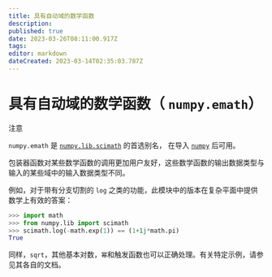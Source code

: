 ```yaml
---
title: 具有自动域的数学函数
description: 
published: true
date: 2023-03-26T08:11:00.917Z
tags: 
editor: markdown
dateCreated: 2023-03-14T02:35:03.787Z
---
```


# 具有自动域的数学函数（ `numpy.emath`）

注意

`numpy.emath` 是 [`numpy.lib.scimath`](https://www.numpy.org.cn/reference/routines/emath.html#module-numpy.lib.scimath) 的首选别名， 在导入 [`numpy`](https://www.numpy.org.cn/reference/routines/index.html#module-numpy) 后可用。

包装器函数对某些数学函数的调用更加用户友好，这些数学函数的输出数据类型与输入的某些域中的输入数据类型不同。

例如，对于带有分支切割的 `log` 之类的功能，此模块中的版本在复杂平面中提供数学上有效的答案：

```python
>>> import math
>>> from numpy.lib import scimath
>>> scimath.log(-math.exp(1)) == (1+1j*math.pi)
True
```

同样，`sqrt`，其他基本对数，`幂`和触发函数也可以正确处理。有关特定示例，请参见其各自的文档。

